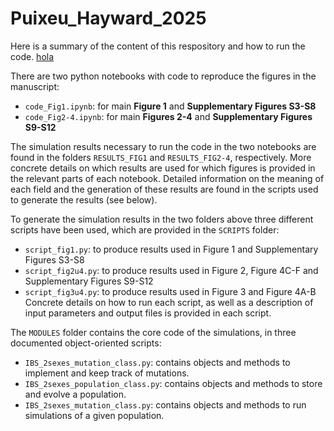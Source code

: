 # Puixeu_Hayward_2025

Here is a summary of the content of this respository and how to run the code. [hola](https://www.biorxiv.org/content/10.1101/2024.11.29.626061v1)

There are two python notebooks with code to reproduce the figures in the manuscript:
- `code_Fig1.ipynb`: for main __Figure 1__ and __Supplementary Figures S3-S8__
- `code_Fig2-4.ipynb`: for main __Figures 2-4__ and __Supplementary Figures S9-S12__

The simulation results necessary to run the code in the two notebooks are found in the folders `RESULTS_FIG1` and `RESULTS_FIG2-4`, respectively. More concrete details on which results are used for which figures is provided in the relevant parts of each notebook. Detailed information on the meaning of each field and the generation of these results are found in the scripts used to generate the results (see below).

To generate the simulation results in the two folders above three different scripts have been used, which are provided in the `SCRIPTS` folder:
- `script_fig1.py`: to produce results used in Figure 1 and Supplementary Figures S3-S8
- `script_fig2u4.py`: to produce results used in Figure 2, Figure 4C-F and Supplementary Figures S9-S12
- `script_fig3u4.py`: to produce results used in Figure 3 and Figure 4A-B
Concrete details on how to run each script, as well as a description of input parameters and output files is provided in each script.

The `MODULES` folder contains the core code of the simulations, in three documented object-oriented scripts:
- `IBS_2sexes_mutation_class.py`: contains objects and methods to implement and keep track of mutations.
- `IBS_2sexes_population_class.py`: contains objects and methods to store and evolve a population.
- `IBS_2sexes_mutation_class.py`: contains objects and methods to run simulations of a given population.
